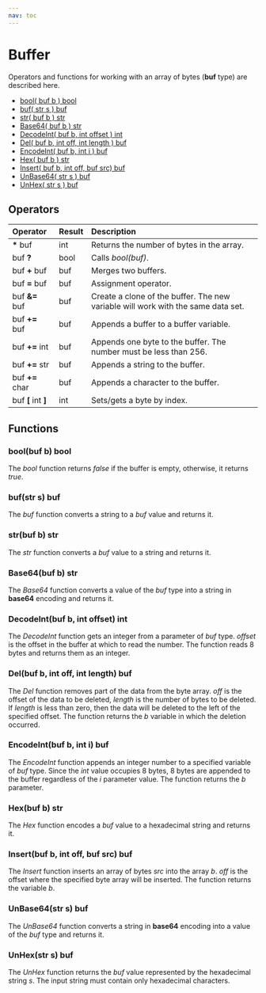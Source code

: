 ```yaml
---
nav: toc
---
```


# Buffer

Operators and functions for working with an array of bytes \(**buf** type\) are described here.

* [bool\( buf b \) bool](buffer.md#bool-buf-b-bool)
* [buf\( str s \) buf](buffer.md#buf-str-s-buf)
* [str\( buf b \) str](buffer.md#str-buf-b-str)
* [Base64\( buf b \) str](buffer.md#base-64-buf-b-str)
* [DecodeInt\( buf b, int offset \) int](buffer.md#decodeint-buf-b-int-offset-int)
* [Del\( buf b, int off, int length \) buf](buffer.md#del-buf-b-int-off-int-length-buf)
* [EncodeInt\( buf b, int i \) buf](buffer.md#encodeint-buf-b-int-i-buf)
* [Hex\( buf b \) str](buffer.md#hex-buf-b-str)
* [Insert\( buf b, int off, buf src\) buf](buffer.md#insert-buf-b-int-off-buf-src-buf)
* [UnBase64\( str s \) buf](buffer.md#unbase-64-str-s-buf)
* [UnHex\( str s \) buf](buffer.md#unhex-str-s-buf)

## Operators

| Operator | Result | Description |
| :--- | :--- | :--- |
| **\*** buf | int | Returns the number of bytes in the array. |
| buf **?** | bool | Calls *bool(buf)*. |
| buf **+** buf | buf | Merges two buffers. |
| buf **=** buf | buf | Assignment operator. |
| buf **&=** buf | buf | Create a clone of the buffer. The new variable will work with the same data set. |
| buf **+=** buf | buf | Appends a buffer to a buffer variable. |
| buf **+=** int | buf | Appends one byte to the buffer. The number must be less than 256. |
| buf **+=** str | buf | Appends a string to the buffer. |
| buf **+=** char | buf | Appends a character to the buffer. |
| buf **\[** int **\]** | int | Sets/gets a byte by index. |

## Functions

### bool\(buf b\) bool

The _bool_ function returns _false_ if the buffer is empty, otherwise, it returns _true_.

### buf\(str s\) buf

The _buf_ function converts a string to a _buf_ value and returns it.

### str\(buf b\) str

The _str_ function converts a _buf_ value to a string and returns it.

### Base64\(buf b\) str

The _Base64_ function converts a value of the _buf_ type into a string in __base64__ encoding and returns it.

### DecodeInt\(buf b, int offset\) int

The _DecodeInt_ function gets an integer from a parameter of _buf_ type.  _offset_ is the offset in the buffer at which to read the number. The function reads 8 bytes and returns them as an integer.

### Del\(buf b, int off, int length\) buf

The _Del_ function removes part of the data from the byte array. _off_ is the offset of the data to be deleted, _length_ is the number of bytes to be deleted. If _length_ is less than zero, then the data will be deleted to the left of the specified offset. The function returns the _b_ variable in which the deletion occurred.

### EncodeInt\(buf b, int i\) buf

The _EncodeInt_ function appends an integer number to a specified variable of _buf_ type. Since the *int* value occupies 8 bytes, 8 bytes are appended to the buffer regardless of the _i_ parameter value. The function returns the *b* parameter.

### Hex\(buf b\) str

The _Hex_ function encodes a _buf_ value to a hexadecimal string and returns it.

### Insert\(buf b, int off, buf src\) buf

The _Insert_ function inserts an array of bytes _src_ into the array _b_. _off_ is the offset where the specified byte array will be inserted. The function returns the variable _b_.

### UnBase64\(str s\) buf

The _UnBase64_ function converts a string in __base64__ encoding into a value of the _buf_ type and returns it.

### UnHex\(str s\) buf

The _UnHex_ function returns the _buf_ value represented by the hexadecimal string _s_. The input string must contain only hexadecimal characters.
